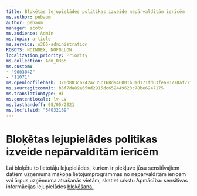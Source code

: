 ```yaml
---
title: Bloķētas lejupielādes politikas izveide nepārvaldītām ierīcēm
ms.author: pebaum
author: pebaum
manager: scotv
ms.audience: Admin
ms.topic: article
ms.service: o365-administration
ROBOTS: NOINDEX, NOFOLLOW
localization_priority: Priority
ms.collection: Adm_O365
ms.custom:
- "9003042"
- "11071"
ms.openlocfilehash: 320d803c6242ac35c168d946001b3ad171fd63fe693778af72fb50fe305dc572
ms.sourcegitcommit: b5f7da89a650d2915dc652449623c78be6247175
ms.translationtype: HT
ms.contentlocale: lv-LV
ms.lasthandoff: 08/05/2021
ms.locfileid: "54032169"
---
```

# <a name="create-a-block-download-policy-for-unmanaged-devices"></a>Bloķētas lejupielādes politikas izveide nepārvaldītām ierīcēm

Lai bloķētu to lietotāju lejupielādes, kuriem ir piekļuve jūsu sensitīvajiem datiem uzņēmuma mākoņa lietojumprogrammās no nepārvaldītām ierīcēm vai ārpus uzņēmuma atrašanās vietām, skatiet rakstu Apmācība: sensitīvas informācijas lejupielādes [bloķēšana.](https://docs.microsoft.com/cloud-app-security/use-case-proxy-block-session-aad)




